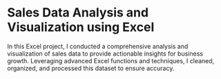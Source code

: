 # Sales Data Analysis and Visualization using Excel
In this Excel project, I conducted a comprehensive analysis and visualization of sales data to provide actionable insights for business growth. Leveraging advanced Excel functions and techniques, I cleaned, organized, and processed this dataset to ensure accuracy.
